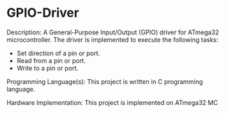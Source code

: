 # GPIO-Driver
Description:
A General-Purpose Input/Output (GPIO) driver for ATmega32 microcontroller.
The driver is implemented to execute the following tasks:
  - Set direction of a pin or port.
  - Read from a pin or port.
  - Write to a pin or port.
  
Programming Language(s):
This project is written in C programming language.

Hardware Implementation:
This project is implemented on ATmega32 MC

